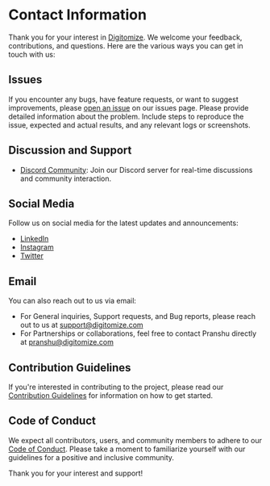 # Contact Information

Thank you for your interest in [Digitomize](https://github.com/digitomize/digitomize). We welcome your feedback, contributions, and questions. Here are the various ways you can get in touch with us:

## Issues

If you encounter any bugs, have feature requests, or want to suggest improvements, please [open an issue](../../issues) on our issues page. Please provide detailed information about the problem. Include steps to reproduce the issue, expected and actual results, and any relevant logs or screenshots.

## Discussion and Support

- [Discord Community](https://digitomize.com/discord): Join our Discord server for real-time discussions and community interaction.

## Social Media

Follow us on social media for the latest updates and announcements:

- [LinkedIn](https://www.linkedin.com/company/digitomize/)
- [Instagram](https://www.instagram.com/digitomize/)
- [Twitter](https://twitter.com/digitomize)

## Email

You can also reach out to us via email:

- For General inquiries, Support requests, and Bug reports, please reach out to us at [support@digitomize.com](mailto:support@digitomize.com)
- For Partnerships or collaborations, feel free to contact Pranshu directly at [pranshu@digitomize.com](mailto:pranshu@digitomize.com)

## Contribution Guidelines

If you're interested in contributing to the project, please read our [Contribution Guidelines](CONTRIBUTING.md) for information on how to get started.

## Code of Conduct

We expect all contributors, users, and community members to adhere to our [Code of Conduct](CODE_OF_CONDUCT.md). Please take a moment to familiarize yourself with our guidelines for a positive and inclusive community.

Thank you for your interest and support!